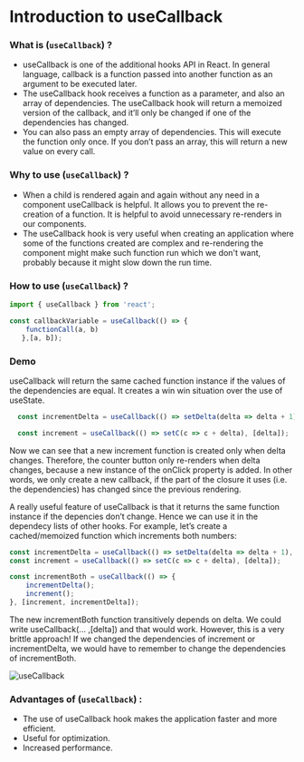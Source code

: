 # Introduction to useCallback

### What is (```useCallback```) ?
* useCallback is one of the additional hooks API in React. In general language, callback is a function passed into another function as an argument to be executed later.
* The useCallback hook receives a function as a parameter, and also an array of dependencies. The useCallback hook will return a memoized version of the callback, and it’ll only be changed if one of the dependencies has changed.
* You can also pass an empty array of dependencies. This will execute the function only once. If you don’t pass an array, this will return a new value on every call.

### Why to use (```useCallback```) ?
* When a child is rendered again and again without any need in a component useCallback is helpful. It allows you to prevent the re-creation of a function. It is helpful to avoid unnecessary re-renders in our components.
* The useCallback hook is very useful when creating an application where some of the functions created are complex and re-rendering the component might make such function run which we don't want, probably because it might slow down the run time.

### How to use (```useCallback```) ?
``` javascript 
import { useCallback } from 'react';

const callbackVariable = useCallback(() => { 
    functionCall(a, b) 
   },[a, b]);
  ```
### Demo 
useCallback will return the same cached function instance if the values of the dependencies are equal. It creates a win win situation over the use of useState.

```javascript
  const incrementDelta = useCallback(() => setDelta(delta => delta + 1), []);

  const increment = useCallback(() => setC(c => c + delta), [delta]);
  ```
 Now we can see that a new increment function is created only when delta changes. Therefore, the counter button only re-renders when delta changes, because a new instance of the onClick property is added. In other words, we only create a new callback, if the part of the closure it uses (i.e. the dependencies) has changed since the previous rendering.

 A really useful feature of useCallback is that it returns the same function instance if the depencies don’t change. Hence we can use it in the dependecy lists of other hooks. For example, let’s create a cached/memoized function which increments both numbers:
 
``` javascript
const incrementDelta = useCallback(() => setDelta(delta => delta + 1), []);
const increment = useCallback(() => setC(c => c + delta), [delta]);

const incrementBoth = useCallback(() => {
    incrementDelta();
    increment();
}, [increment, incrementDelta]); 
```
The new incrementBoth function transitively depends on delta. We could write useCallback(... ,[delta]) and that would work. However, this is a very brittle approach! If we changed the dependencies of increment or incrementDelta, we would have to remember to change the dependencies of incrementBoth.

![useCallback](https://user-images.githubusercontent.com/69644003/137613640-5ee88bf0-4730-4eec-9daa-6a31632d00ca.png)


### Advantages of (```useCallback```) :

* The use of useCallback hook makes the application faster and more efficient.
* Useful for optimization.
* Increased performance.
